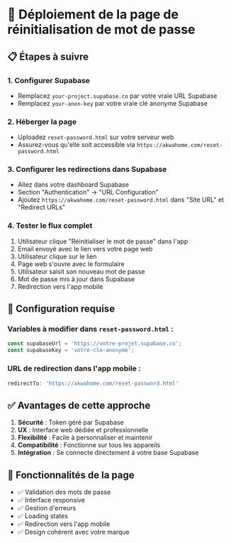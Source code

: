 # 🚀 Déploiement de la page de réinitialisation de mot de passe

## 📋 Étapes à suivre

### 1. **Configurer Supabase**
- Remplacez `your-project.supabase.co` par votre vraie URL Supabase
- Remplacez `your-anon-key` par votre vraie clé anonyme Supabase

### 2. **Héberger la page**
- Uploadez `reset-password.html` sur votre serveur web
- Assurez-vous qu'elle soit accessible via `https://akwahome.com/reset-password.html`

### 3. **Configurer les redirections dans Supabase**
- Allez dans votre dashboard Supabase
- Section "Authentication" → "URL Configuration"
- Ajoutez `https://akwahome.com/reset-password.html` dans "Site URL" et "Redirect URLs"

### 4. **Tester le flux complet**
1. Utilisateur clique "Réinitialiser le mot de passe" dans l'app
2. Email envoyé avec le lien vers votre page web
3. Utilisateur clique sur le lien
4. Page web s'ouvre avec le formulaire
5. Utilisateur saisit son nouveau mot de passe
6. Mot de passe mis à jour dans Supabase
7. Redirection vers l'app mobile

## 🔧 Configuration requise

### Variables à modifier dans `reset-password.html` :
```javascript
const supabaseUrl = 'https://votre-projet.supabase.co';
const supabaseKey = 'votre-cle-anonyme';
```

### URL de redirection dans l'app mobile :
```javascript
redirectTo: 'https://akwahome.com/reset-password.html'
```

## ✅ Avantages de cette approche

1. **Sécurité** : Token géré par Supabase
2. **UX** : Interface web dédiée et professionnelle
3. **Flexibilité** : Facile à personnaliser et maintenir
4. **Compatibilité** : Fonctionne sur tous les appareils
5. **Intégration** : Se connecte directement à votre base Supabase

## 🎯 Fonctionnalités de la page

- ✅ Validation des mots de passe
- ✅ Interface responsive
- ✅ Gestion d'erreurs
- ✅ Loading states
- ✅ Redirection vers l'app mobile
- ✅ Design cohérent avec votre marque

